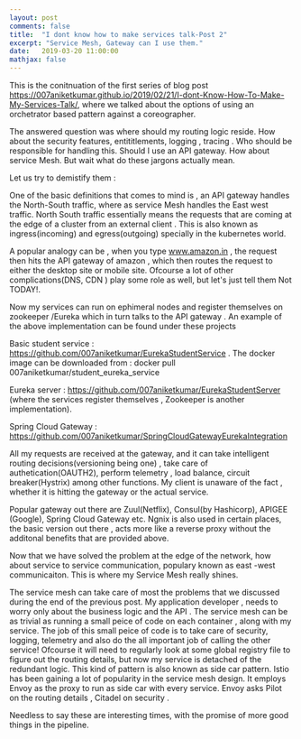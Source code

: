 ```yaml
---
layout: post
comments: false
title:  "I dont know how to make services talk-Post 2"
excerpt: "Service Mesh, Gateway can I use them."
date:   2019-03-20 11:00:00
mathjax: false
---
```


This is the conitnuation of the first series of blog post https://007aniketkumar.github.io/2019/02/21/I-dont-Know-How-To-Make-My-Services-Talk/, where we talked about the options of using an orchetrator based pattern against a coreographer. 

The answered question was where should my routing logic reside. How about the security features, entititlements, logging , tracing . Who should be responsible for handling this. Should I use an API gateway. How about service Mesh. But wait what do these jargons actually mean.

Let us try to demistify them :

One of the basic definitions that comes to mind is , an API gateway handles the North-South traffic, where as service Mesh handles the East west traffic. North South traffic essentially means the requests that are coming at the edge of a cluster from an external client . This is also known as ingress(incoming) and egress(outgoing) specially in the kubernetes world.

A popular analogy can be , when you type www.amazon.in , the request then hits the API gateway of amazon , which then routes the request to either the desktop site or mobile site.
Ofcourse a lot of other complications(DNS, CDN ) play some role as well, but let's just tell them Not TODAY!.

Now my services can run on ephimeral nodes and register themselves on zookeeper /Eureka which in turn talks to the API gateway . 
An example of the above implementation can be found under these projects

Basic student service : https://github.com/007aniketkumar/EurekaStudentService .
The docker image can be downloaded from : docker pull 007aniketkumar/student_eureka_service

Eureka server : https://github.com/007aniketkumar/EurekaStudentServer (where the services register themselves , Zookeeper is another implementation).

Spring Cloud Gateway : https://github.com/007aniketkumar/SpringCloudGatewayEurekaIntegration

All my requests are received at the gateway, and it can take intelligent routing decisions(versioning being one) , take care of authetication(OAUTH2), perform telemetry , load balance, circuit breaker(Hystrix) among other functions. My client is unaware of the fact , whether it is hitting the gateway or the actual service. 

Popular gateway out there are Zuul(Netflix), Consul(by Hashicorp), APIGEE (Google), Spring Cloud Gateway etc.
Ngnix is also used in certain places, the basic version out there , acts more like a reverse proxy without the additonal benefits that are provided above.

Now that we have solved the problem at the edge of the network, how about service to service communication, populary known as east -west communicaiton. This is where my Service Mesh really shines.

The service mesh can take care of most the problems that we discussed during the end of the previous post. My application developer , needs to worry only about the business logic and the API . 
The service mesh can be as trivial as running a small peice of code on each container , along with my service. The job of this small peice of code is to take care of security, logging, telemetry and also do the all important job of calling the other service! Ofcourse it will need to regularly look at some global registry file to figure out the routing details, but now my service is detached of the redundant logic. This kind of pattern is also known as side car pattern. 
Istio has been gaining a lot of popularity in the service mesh design. It employs Envoy as the proxy to run as side car with every service. Envoy asks Pilot on the routing details , Citadel on security .

Needless to say these are interesting times, with the promise of more good things in the pipeline.










